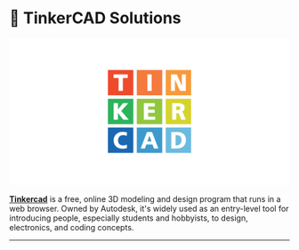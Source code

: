 # 🧠 TinkerCAD Solutions

[![TinkerCAD banner](./resources/images/tinkercad.png)](https://www.tinkercad.com/)

[**Tinkercad**](https://www.tinkercad.com/) is a free, online 3D modeling and design program that runs in a web browser. Owned by Autodesk, it's widely used as an entry-level tool for introducing people, especially students and hobbyists, to design, electronics, and coding concepts.

---
